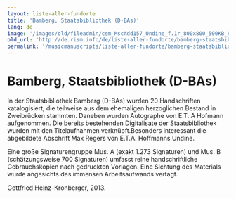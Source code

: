 ```yaml
---
layout: liste-aller-fundorte
title: 'Bamberg, Staatsbibliothek (D-BAs)'
lang: de
image: '/images/old/fileadmin/csm_MscAdd157_Undine_f.1r_800x800_500KB_88f6ee4c0c.jpg'
old_url: 'http://de.rism.info/de/liste-aller-fundorte/bamberg-staatsbibliothek-d-bas.html'
permalink: '/musicmanuscripts/liste-aller-fundorte/bamberg-staatsbibliothek-d-bas.html'
---
```



# Bamberg, Staatsbibliothek (D-BAs)


In der Staatsbibliothek Bamberg (D-BAs) wurden 20 Handschriften katalogisiert, die teilweise aus dem ehemaligen herzoglichen Bestand in Zweibrücken stammten. Daneben wurden Autographe von E.T. A Hofmann aufgenommen. Die bereits bestehenden Digitalisate der Staatsbibliothek wurden mit den Titelaufnahmen verknüpft.Besonders interessant die abgebildete Abschrift Max Regers von E.T.A. Hoffmanns Undine.

Eine große Signaturengruppe Mus. A (exakt 1.273 Signaturen) und Mus. B (schätzungsweise 700 Signaturen) umfasst reine handschriftliche Gebrauchskopien nach gedruckten Vorlagen. Eine Sichtung des Materials wurde angesichts des immensen Arbeitsaufwands vertagt.

Gottfried Heinz-Kronberger, 2013.


